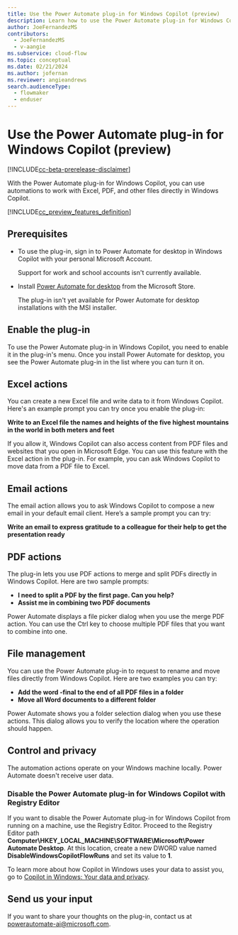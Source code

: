 ```yaml
---
title: Use the Power Automate plug-in for Windows Copilot (preview)
description: Learn how to use the Power Automate plug-in for Windows Copilot.
author: JoeFernandezMS
contributors:
  - JoeFernandezMS
  - v-aangie
ms.subservice: cloud-flow
ms.topic: conceptual
ms.date: 02/21/2024
ms.author: jofernan
ms.reviewer: angieandrews
search.audienceType: 
  - flowmaker
  - enduser
---
```


# Use the Power Automate plug-in for Windows Copilot (preview)

[!INCLUDE[cc-beta-prerelease-disclaimer](../includes/cc-beta-prerelease-disclaimer.md)]

With the Power Automate plug-in for Windows Copilot, you can use automations to work with Excel, PDF, and other files directly in Windows Copilot.

[!INCLUDE[cc_preview_features_definition](../includes/cc-preview-features-definition.md)]

## Prerequisites

- To use the plug-in, sign in to Power Automate for desktop in Windows Copilot with your personal Microsoft Account.

    Support for work and school accounts isn't currently available.

- Install [Power Automate for desktop](install.md) from the Microsoft Store.

    The plug-in isn't yet available for Power Automate for desktop installations with the MSI installer.

## Enable the plug-in

To use the Power Automate plug-in in Windows Copilot, you need to enable it in the plug-in's menu. Once you install Power Automate for desktop, you see the Power Automate plug-in in the list where you can turn it on.

## Excel actions

You can create a new Excel file and write data to it from Windows Copilot. Here's an example prompt you can try once you enable the plug-in:

**Write to an Excel file the names and heights of the five highest mountains in the world in both meters and feet**

If you allow it, Windows Copilot can also access content from PDF files and websites that you open in Microsoft Edge. You can use this feature with the Excel action in the plug-in. For example, you can ask Windows Copilot to move data from a PDF file to Excel.

## Email actions

The email action allows you to ask Windows Copilot to compose a new email in your default email client. Here’s a sample prompt you can try:

**Write an email to express gratitude to a colleague for their help to get the presentation ready**

## PDF actions

The plug-in lets you use PDF actions to merge and split PDFs directly in Windows Copilot. Here are two sample prompts:

- **I need to split a PDF by the first page. Can you help?**
- **Assist me in combining two PDF documents** 

Power Automate displays a file picker dialog when you use the merge PDF action. You can use the Ctrl key to choose multiple PDF files that you want to combine into one.

## File management

You can use the Power Automate plug-in to request to rename and move files directly from Windows Copilot. Here are two examples you can try: 

- **Add the word -final to the end of all PDF files in a folder**
- **Move all Word documents to a different folder**

Power Automate shows you a folder selection dialog when you use these actions. This dialog allows you to verify the location where the operation should happen.  

## Control and privacy

The automation actions operate on your Windows machine locally. Power Automate doesn't receive user data.

### Disable the Power Automate plug-in for Windows Copilot with Registry Editor

If you want to disable the Power Automate plug-in for Windows Copilot from running on a machine, use the Registry Editor. Proceed to the Registry Editor path **Computer\HKEY_LOCAL_MACHINE\SOFTWARE\Microsoft\Power Automate Desktop**. At this location, create a new DWORD value named **DisableWindowsCopilotFlowRuns** and set its value to **1**.

To learn more about how Copilot in Windows uses your data to assist you, go to [Copilot in Windows: Your data and privacy](https://support.microsoft.com/windows/copilot-in-windows-your-data-and-privacy-3e265e82-fc76-4d0a-afc0-4a0de528b73a).

## Send us your input

If you want to share your thoughts on the plug-in, contact us at [powerautomate-ai@microsoft.com](mailto:powerautomate-ai@microsoft.com).

 

 